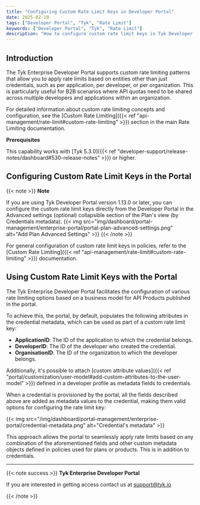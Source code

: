 ```yaml
---
title: "Configuring Custom Rate Limit Keys in Developer Portal"
date: 2025-02-10
tags: ["Developer Portal", "Tyk", "Rate Limit"]
keywords: ["Developer Portal", "Tyk", "Rate Limit"]
description: "How to configure custom rate limit keys in Tyk Developer Portal"
---
```


## Introduction

The Tyk Enterprise Developer Portal supports custom rate limiting patterns that allow you to apply rate limits based on entities other than just credentials, such as per application, per developer, or per organization. This is particularly useful for B2B scenarios where API quotas need to be shared across multiple developers and applications within an organization.

For detailed information about custom rate limiting concepts and configuration, see the [Custom Rate Limiting]({{< ref "api-management/rate-limit#custom-rate-limiting" >}}) section in the main Rate Limiting documentation.

**Prerequisites**

This capability works with [Tyk 5.3.0]({{< ref "developer-support/release-notes/dashboard#530-release-notes" >}}) or higher.

## Configuring Custom Rate Limit Keys in the Portal

{{< note >}}
**Note**

If you are using Tyk Developer Portal version 1.13.0 or later, you can configure the custom rate limit keys directly from the Developer Portal in the Advanced settings (optional) collapsible section of the Plan's view (by Credentials metadata).
{{< img src="img/dashboard/portal-management/enterprise-portal/portal-plan-advanced-settings.png" alt="Add Plan Advanced Settings" >}}
{{< /note >}}

For general configuration of custom rate limit keys in policies, refer to the [Custom Rate Limiting]({{< ref "api-management/rate-limit#custom-rate-limiting" >}}) documentation.

## Using Custom Rate Limit Keys with the Portal

The Tyk Enterprise Developer Portal facilitates the configuration of various rate limiting options based on a business model for API Products published in the portal.

To achieve this, the portal, by default, populates the following attributes in the credential metadata, which can be used as part of a custom rate limit key:
- **ApplicationID**: The ID of the application to which the credential belongs.
- **DeveloperID**: The ID of the developer who created the credential.
- **OrganisationID**: The ID of the organization to which the developer belongs.

Additionally, it's possible to attach [custom attribute values]({{< ref "portal/customization/user-model#add-custom-attributes-to-the-user-model" >}}) defined in a developer profile as metadata fields to credentials.

When a credential is provisioned by the portal, all the fields described above are added as metadata values to the credential, making them valid options for configuring the rate limit key:

{{< img src="/img/dashboard/portal-management/enterprise-portal/credential-metadata.png" alt="Credential's metadata" >}}

This approach allows the portal to seamlessly apply rate limits based on any combination of the aforementioned fields and other custom metadata objects defined in policies used for plans or products. This is in addition to credentials.

---

{{< note success >}}
**Tyk Enterprise Developer Portal**

If you are interested in getting access contact us at [support@tyk.io](<mailto:support@tyk.io?subject=Tyk Enterprise Portal Beta>)

{{< /note >}}

